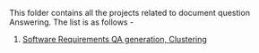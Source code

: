 This folder contains all the projects related to document question Answering. The list is as follows - 
1)  [Software Requirements QA generation, Clustering](Software_Requirements_QA_Generation_Clustering.ipynb)
